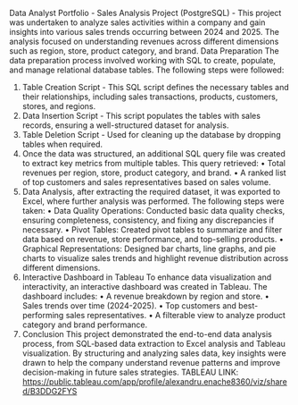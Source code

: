 Data Analyst Portfolio - Sales Analysis Project (PostgreSQL) - 
This project was undertaken to analyze sales activities within a company and gain insights into various sales trends occurring between 2024 and 2025. The analysis focused on understanding revenues across different dimensions such as region, store, product category, and brand.
Data Preparation
The data preparation process involved working with SQL to create, populate, and manage relational database tables. The following steps were followed:
1.	Table Creation Script - This SQL script defines the necessary tables and their relationships, including sales transactions, products, customers, stores, and regions.
2.	Data Insertion Script - This script populates the tables with sales records, ensuring a well-structured dataset for analysis.
3.	Table Deletion Script - Used for cleaning up the database by dropping tables when required.
4.  Once the data was structured, an additional SQL query file was created to extract key metrics from multiple tables. This query retrieved:
•	Total revenues per region, store, product category, and brand.
•	A ranked list of top customers and sales representatives based on sales volume.
5.  Data Analysis,
after extracting the required dataset, it was exported to Excel, where further analysis was performed. The following steps were taken:
•	Data Quality Operations: Conducted basic data quality checks, ensuring completeness, consistency, and fixing any discrepancies if necessary.
•	Pivot Tables: Created pivot tables to summarize and filter data based on revenue, store performance, and top-selling products.
•	Graphical Representations: Designed bar charts, line graphs, and pie charts to visualize sales trends and highlight revenue distribution across different dimensions.
6.  Interactive Dashboard in Tableau
To enhance data visualization and interactivity, an interactive dashboard was created in Tableau. The dashboard includes:
•	A revenue breakdown by region and store.
•	Sales trends over time (2024-2025).
•	Top customers and best-performing sales representatives.
•	A filterable view to analyze product category and brand performance.
7.  Conclusion
This project demonstrated the end-to-end data analysis process, from SQL-based data extraction to Excel analysis and Tableau visualization. By structuring and analyzing sales data, key insights were drawn to help the company understand revenue patterns and improve decision-making in future sales strategies.
TABLEAU LINK: https://public.tableau.com/app/profile/alexandru.enache8360/viz/shared/B3DDG2FYS

